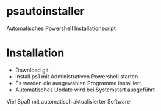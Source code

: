 # psautoinstaller
Automatisches Powershell Installationscript

# Installation

- Download git
- install.ps1 mit Administrativen Powershell starten
- Es werden die ausgewählen Programme installiert.
- Automatisches Update wird bei Systemstart ausgeführt

Viel Spaß mit automatisch aktualisierter Software!
